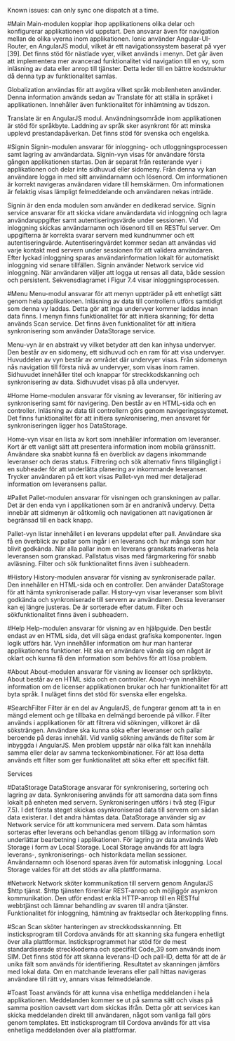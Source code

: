 Known issues: can only sync one dispatch at a time.

#Main
Main-modulen kopplar ihop applikationens olika delar och konfigurerar applikationen vid uppstart. Den ansvarar även för navigation mellan de olika vyerna inom applikationen. Ionic använder Angular-UI-Router, en AngularJS modul, vilket är ett navigationssystem baserat på vyer [39]. Det finns stöd för nästlade vyer, vilket används i menyn. Det går även att implementera mer avancerad funktionalitet vid navigation till en vy, som inläsning av data eller anrop till tjänster. Detta leder till en bättre kodstruktur då denna typ av funktionalitet samlas.

Globalization användas för att avgöra vilket språk mobilenheten använder. Denna information används sedan av Translate för att ställa in språket i applikationen. Innehåller även funktionalitet för inhämtning av tidszon.

Translate är en AngularJS modul. Användningsområde inom applikationen är stöd för språkbyte. Laddning av språk sker asynkront för att minska upplevd prestandapåverkan. Det finns stöd för svenska och engelska.

#Signin
Signin-modulen ansvarar för inloggning- och utloggningsprocessen samt lagring av användardata. 
Signin-vyn visas för användare första gången applikationen startas. Den är separat från resterande vyer i applikationen och delar inte sidhuvud eller sidomeny. Från denna vy kan användare logga in med sitt användarnamn och lösenord. Om informationen är korrekt navigeras användaren vidare till hemskärmen. Om informationen är felaktig visas lämpligt felmeddelande och användaren nekas inträde.

Signin är den enda modulen som använder en dedikerad service. Signin service ansvarar för att skicka vidare användardata vid inloggning och lagra användaruppgifter samt autentiseringsvärde under sessionen. Vid inloggning skickas användarnamn och lösenord till en RESTful server. Om uppgifterna är korrekta svarar servern med kundnummer och ett autentiseringvärde. Autentiseringvärdet kommer sedan att användas vid varje kontakt med servern under sessionen för att validera användaren. Efter lyckad inloggning sparas användarinformation lokalt för automatiskt inloggning vid senare tillfällen. Signin använder Network service vid inloggning. När användaren väljer att logga ut rensas all data, både session och persistent. Sekvensdiagramet i Figur 7.4 visar inloggningsprocessen.

#Menu
Menu-modul ansvarar för att menyn uppträder på ett enhetligt sätt genom hela applikationen. Inläsning av data till controllern utförs samtidigt som denna vy laddas. Detta gör att inga undervyer kommer laddas innan data finns. I menyn finns funktionalitet för att initiera skanning; för detta används Scan service. Det finns även funktionalitet för att initiera synkronisering som använder DataStorage service.

Menu-vyn är en abstrakt vy vilket betyder att den kan inhysa undervyer. Den består av en sidomeny, ett sidhuvud och en ram för att visa undervyer. Huvuddelen av vyn består av området där undervyer visas. Från sidomenyn nås navigation till första nivå av undervyer, som visas inom ramen. Sidhuvudet innehåller titel och knappar för streckkodskanning och synkronisering av data. Sidhuvudet visas på alla undervyer.

#Home
Home-modulen ansvarar för visning av leveranser, för initiering av synkronisering samt för navigering. Den består av en HTML-sida och en controller. Inläsning av data  till controllern görs genom navigeringssystemet. Det finns funktionalitet för att initiera synkronisering, men ansvaret för synkroniseringen ligger hos DataStorage.

Home-vyn visar en lista av kort som innehåller information om leveranser. Kort är ett vanligt sätt att presentera information inom mobila gränssnitt. Användare ska snabbt kunna få en överblick av dagens inkommande leveranser och deras status. Filtrering och sök alternativ finns tillgängligt i en subheader för att underlätta planering av inkommande leveranser. Trycker användaren på ett kort visas Pallet-vyn med mer detaljerad information om leveransens pallar.

#Pallet
Pallet-modulen ansvarar för visningen och granskningen av pallar. Det är den enda vyn i applikationen som är en andranivå undervy. Detta innebär att sidmenyn är oåtkomlig och navigationen att navigationen är begränsad till en back knapp.

Pallet-vyn listar innehållet i en leverans uppdelat efter pall. Användare ska få en överblick av pallar som ingår i en leverans och hur många som har blivit godkända. När alla pallar inom en leverans granskats markeras hela leveransen som granskad. Pallstatus visas med färgmarkering för snabb avläsning. Filter och sök funktionalitet finns även i subheadern.

#History
History-modulen ansvarar för visning av synkroniserade pallar. Den innehåller en HTML-sida och en controller. Den använder DataStorage för att hämta synkroniserade pallar.
History-vyn visar leveranser som blivit godkända och synkroniserade till servern av användaren. Dessa leveranser kan ej längre justeras. De är sorterade efter datum. Filter och sökfunktionalitet finns även i subheadern.

#Help
Help-modulen ansvarar för visning av en hjälpguide. Den består endast av en HTML sida, det vill säga endast grafiska komponenter. Ingen logik utförs här.
Vyn innehåller information om hur man hanterar applikationens funktioner. Hit ska en användare vända sig om något är oklart och kunna få den information som behövs för att lösa problem.

#About
About-modulen ansvarar för visning av licenser och språkbyte. About består av en HTML sida och en controller. 
About-vyn innehåller information om de licenser applikationen brukar och har funktionalitet för att byta språk. I nuläget finns det stöd för svenska eller engelska.

#SearchFilter
Filter är en del av AngularJS, de fungerar genom att ta in en mängd element och ge tillbaka en delmängd beroende på villkor. Filter används i applikationen för att filtrera vid sökningen, villkoret är då söksträngen. Användare ska kunna söka efter leveranser och pallar beroende på deras innehåll. Vid vanlig sökning används de filter som är inbyggda i AngularJS. Men problem uppstår när olika fält kan innehålla samma eller delar av samma teckenkombinationer. För att lösa detta används ett filter som ger funktionalitet att söka efter ett specifikt fält.

Services

#DataStorage
DataStorage ansvarar för synkronisering, sortering och lagring av data. Synkronisering används för att samordna data som finns lokalt på enheten med servern. Synkroniseringen utförs i två steg (Figur 7.5). I det första steget skickas osynkroniserad data till servern om sådan data existerar. I det andra hämtas data. DataStorage använder sig av Network service för att kommunicera med servern. Data som hämtas sorteras efter leverans och behandlas genom tillägg av information som underlättar bearbetning i applikationen. För lagring av data används Web Storage i form av Local Storage. Local Storage används för att lagra leverans-, synkroniserings- och historikdata mellan sessioner. Användarnamn och lösenord sparas även för automatisk inloggning. Local Storage valdes för att det stöds av alla plattformarna.

#Network
Network sköter kommunikation till servern genom AngularJS $http tjänst. $http tjänsten förenklar REST-anrop och möjliggör asynkron kommunikation. Den utför endast enkla HTTP-anrop till en RESTful webbtjänst och lämnar behandling av svaren till andra tjänster. Funktionalitet för inloggning, hämtning av fraktsedlar och återkoppling finns.

#Scan
Scan sköter hanteringen av streckkodsskannning. Ett insticksprogram till Cordova används för att skanning ska fungera enhetligt över alla plattformar. Insticksprogrammet har stöd för de mest standardiserade streckkoderna och specifikt Code_39 som används inom SIM. Det finns stöd för att skanna leverans-ID och pall-ID, detta för att de är unika fält som används för identifiering. Resultatet av skanningen jämförs med lokal data. Om en matchande leverans eller pall hittas navigeras användare till rätt vy, annars visas felmeddelande. 

#Toast
Toast används för att kunna visa enhetliga meddelanden i hela applikationen. Meddelanden kommer se ut på samma sätt och visas på samma position oavsett vart dom skickas ifrån. Detta gör att services kan skicka meddelanden direkt till användaren, något som vanliga fall görs genom templates. Ett insticksprogram till Cordova används för att visa enhetliga meddelanden över alla plattformar.

